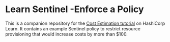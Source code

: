 # Learn Sentinel -Enforce a Policy

This is a companion repository for the [Cost Estimation
tutorial](https://learn.hashicorp.com/tutorials/terraform/cost-estimation) on
HashiCorp Learn. It contains an example Sentinel policy to restrict resource
provisioning that would increase costs by more than $100.

